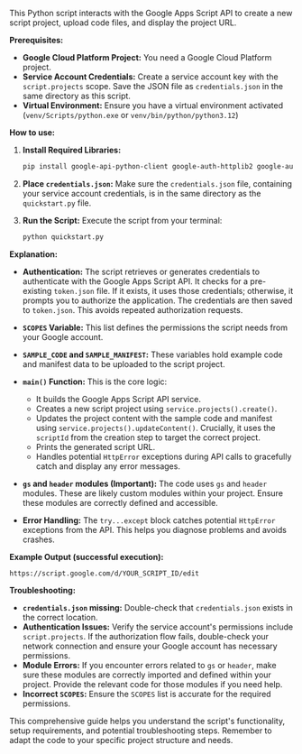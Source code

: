 This Python script interacts with the Google Apps Script API to create a new script project, upload code files, and display the project URL.

**Prerequisites:**

*   **Google Cloud Platform Project:** You need a Google Cloud Platform project.
*   **Service Account Credentials:** Create a service account key with the `script.projects` scope.  Save the JSON file as `credentials.json` in the same directory as this script.
*   **Virtual Environment:** Ensure you have a virtual environment activated (`venv/Scripts/python.exe` or `venv/bin/python/python3.12`)


**How to use:**

1.  **Install Required Libraries:**

    ```bash
    pip install google-api-python-client google-auth-httplib2 google-auth-oauthlib
    ```

2.  **Place `credentials.json`:**  Make sure the `credentials.json` file, containing your service account credentials, is in the same directory as the `quickstart.py` file.

3.  **Run the Script:** Execute the script from your terminal:

    ```bash
    python quickstart.py
    ```

**Explanation:**

*   **Authentication:** The script retrieves or generates credentials to authenticate with the Google Apps Script API. It checks for a pre-existing `token.json` file. If it exists, it uses those credentials; otherwise, it prompts you to authorize the application. The credentials are then saved to `token.json`. This avoids repeated authorization requests.

*   **`SCOPES` Variable:** This list defines the permissions the script needs from your Google account.

*   **`SAMPLE_CODE` and `SAMPLE_MANIFEST`:**  These variables hold example code and manifest data to be uploaded to the script project.

*   **`main()` Function:** This is the core logic:
    *   It builds the Google Apps Script API service.
    *   Creates a new script project using `service.projects().create()`.
    *   Updates the project content with the sample code and manifest using `service.projects().updateContent()`.  Crucially, it uses the `scriptId` from the creation step to target the correct project.
    *   Prints the generated script URL.
    *   Handles potential `HttpError` exceptions during API calls to gracefully catch and display any error messages.

*   **`gs` and `header` modules (Important):** The code uses `gs` and `header` modules. These are likely custom modules within your project. Ensure these modules are correctly defined and accessible.

* **Error Handling:** The `try...except` block catches potential `HttpError` exceptions from the API. This helps you diagnose problems and avoids crashes.

**Example Output (successful execution):**


```
https://script.google.com/d/YOUR_SCRIPT_ID/edit
```

**Troubleshooting:**

*   **`credentials.json` missing:**  Double-check that `credentials.json` exists in the correct location.
*   **Authentication Issues:** Verify the service account's permissions include `script.projects`. If the authorization flow fails, double-check your network connection and ensure your Google account has necessary permissions.
*   **Module Errors:** If you encounter errors related to `gs` or `header`, make sure these modules are correctly imported and defined within your project.  Provide the relevant code for those modules if you need help.
*   **Incorrect `SCOPES`:** Ensure the `SCOPES` list is accurate for the required permissions.


This comprehensive guide helps you understand the script's functionality, setup requirements, and potential troubleshooting steps. Remember to adapt the code to your specific project structure and needs.